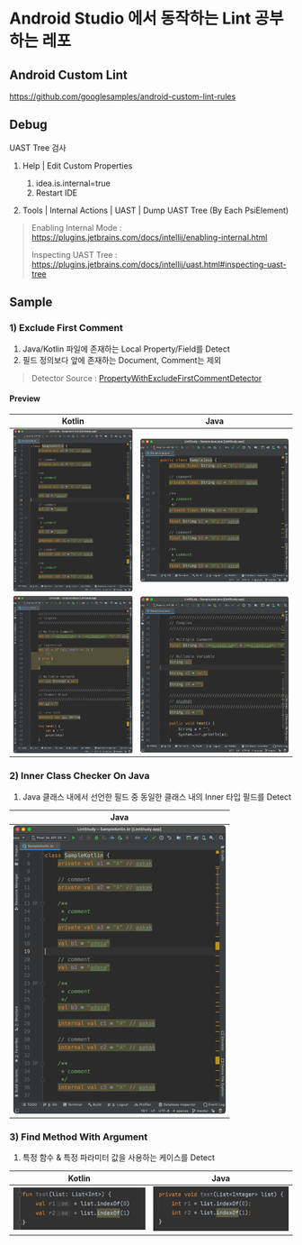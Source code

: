 # Android Studio 에서 동작하는 Lint 공부하는 레포

## Android Custom Lint

https://github.com/googlesamples/android-custom-lint-rules

## Debug

UAST Tree 검사

1. Help | Edit Custom Properties
   1. idea.is.internal=true
   2. Restart IDE

2. Tools | Internal Actions | UAST | Dump UAST Tree (By Each PsiElement)

> Enabling Internal Mode : https://plugins.jetbrains.com/docs/intellij/enabling-internal.html
>
> Inspecting UAST Tree : https://plugins.jetbrains.com/docs/intellij/uast.html#inspecting-uast-tree

## Sample 

### 1) Exclude First Comment

1. Java/Kotlin 파일에 존재하는 Local Property/Field를 Detect
2. 필드 정의보다 앞에 존재하는 Document, Comment는 제외

> Detector Source : [PropertyWithExcludeFirstCommentDetector](https://github.com/Pluu/LintStudy/blob/master/lint/src/main/java/com/pluu/lint/PropertyWithExcludeFirstCommentDetector.kt)

#### Preview

|               Kotlin                |               Java                |
| :---------------------------------: | :-------------------------------: |
| <img src="arts/efc_kotlin_1.png" /> | <img src="arts/efc_java_1.png" /> |
| <img src="arts/efc_kotlin_2.png" /> | <img src="arts/efc_java_2.png" /> |

### 2) Inner Class Checker On Java

1. Java 클래스 내에서 선언한 필드 중 동일한 클래스 내의 Inner 타입 필드를 Detect

|                         Java                          |
| :---------------------------------------------------: |
| <img src="arts/efc_kotlin_1.png" style="zoom:50%;" /> |

### 3) Find Method With Argument

1. 특정 함수 & 특정 파라미터 값을 사용하는 케이스를 Detect 

|               Kotlin               |               Java               |
| :--------------------------------: | :------------------------------: |
| <img src="arts/fmwa_kotlin.png" /> | <img src="arts/fmwa_java.png" /> |

